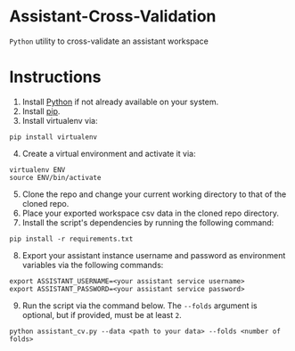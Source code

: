 # Assistant-Cross-Validation

`Python` utility to cross-validate an assistant workspace

# Instructions

1. Install [Python](http://docs.python-guide.org/en/latest/starting/installation/) if not already available on your system.
2. Install [pip](https://pip.pypa.io/en/stable/installing/).
3. Install virtualenv via:

```
pip install virtualenv
```

4. Create a virtual environment and activate it via:

```
virtualenv ENV
source ENV/bin/activate
```

5. Clone the repo and change your current working directory to that of the cloned repo.
6. Place your exported workspace csv data in the cloned repo directory.
7. Install the script's dependencies by running the following command:

```
pip install -r requirements.txt
```

8. Export your assistant instance username and password as environment variables via the following commands:

```
export ASSISTANT_USERNAME=<your assistant service username>
export ASSISTANT_PASSWORD=<your assistant service password>
```

9. Run the script via the command below. The `--folds` argument is optional, but if provided, must be at least `2`.

```
python assistant_cv.py --data <path to your data> --folds <number of folds>
```
